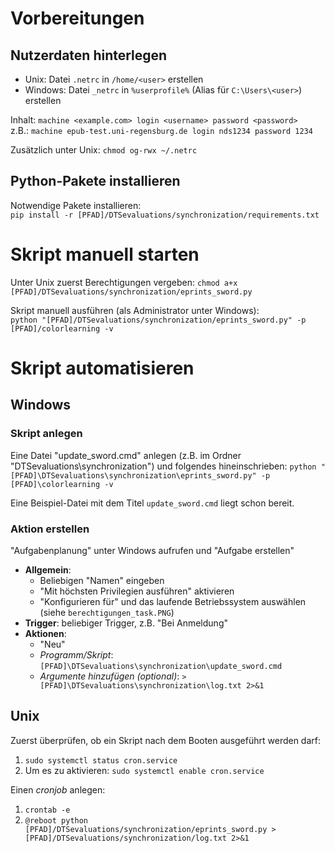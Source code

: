 # Vorbereitungen
## Nutzerdaten hinterlegen
- Unix: Datei `.netrc` in `/home/<user>` erstellen    
- Windows: Datei `_netrc` in `%userprofile%` (Alias für `C:\Users\<user>`) erstellen

Inhalt: `machine <example.com> login <username> password <password>`     
z.B.: `machine epub-test.uni-regensburg.de login nds1234 password 1234`

Zusätzlich unter Unix: `chmod og-rwx ~/.netrc`

## Python-Pakete installieren
Notwendige Pakete installieren:     
`pip install -r [PFAD]/DTSevaluations/synchronization/requirements.txt`

# Skript manuell starten
Unter Unix zuerst Berechtigungen vergeben: `chmod a+x [PFAD]/DTSevaluations/synchronization/eprints_sword.py`    

Skript manuell ausführen (als Administrator unter Windows):       
`python "[PFAD]/DTSevaluations/synchronization/eprints_sword.py" -p [PFAD]/colorlearning -v`

# Skript automatisieren
## Windows
### Skript anlegen
Eine Datei "update_sword.cmd" anlegen (z.B. im Ordner "DTSevaluations\synchronization") und folgendes hineinschrieben: `python "[PFAD]\DTSevaluations\synchronization\eprints_sword.py" -p [PFAD]\colorlearning -v`    

Eine Beispiel-Datei mit dem Titel `update_sword.cmd` liegt schon bereit.
### Aktion erstellen
"Aufgabenplanung" unter Windows aufrufen und "Aufgabe erstellen"     
- **Allgemein**:
	- Beliebigen "Namen" eingeben   
	- "Mit höchsten Privilegien ausführen" aktivieren
	- "Konfigurieren für" und das laufende Betriebssystem auswählen (siehe `berechtigungen_task.PNG`)
- **Trigger**: beliebiger Trigger, z.B. "Bei Anmeldung"
- **Aktionen**:
	- "Neu" 
	- *Programm/Skript*: `[PFAD]\DTSevaluations\synchronization\update_sword.cmd`
	- *Argumente hinzufügen (optional)*: `> [PFAD]\DTSevaluations\synchronization\log.txt 2>&1`
## Unix
Zuerst überprüfen, ob ein Skript nach dem Booten ausgeführt werden darf:
1. `sudo systemctl status cron.service`
2. Um es zu aktivieren: `sudo systemctl enable cron.service`    

Einen *cronjob* anlegen:
1. `crontab -e`
2. `@reboot python [PFAD]/DTSevaluations/synchronization/eprints_sword.py > [PFAD]/DTSevaluations/synchronization/log.txt 2>&1`